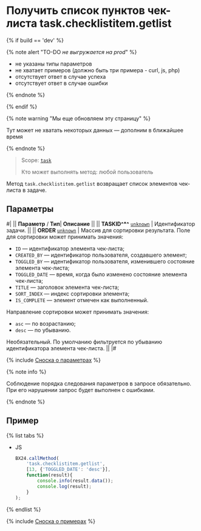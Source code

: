 # Получить список пунктов чек-листа task.checklistitem.getlist

{% if build == 'dev' %}

{% note alert "TO-DO _не выгружается на prod_" %}

- не указаны типы параметров
- не хватает примеров (должно быть три примера - curl, js, php)
- отсутствует ответ в случае успеха
- отсутствует ответ в случае ошибки

{% endnote %}

{% endif %}

{% note warning "Мы еще обновляем эту страницу" %}

Тут может не хватать некоторых данных — дополним в ближайшее время

{% endnote %}

> Scope: [`task`](../../scopes/permissions.md)
>
> Кто может выполнять метод: любой пользователь

Метод `task.checklistitem.getlist` возвращает список элементов чек-листа в задаче.

## Параметры

#|
|| **Параметр** / **Тип**| **Описание** ||
|| **TASKID^*^**
[`unknown`](../../data-types.md) | Идентификатор задачи. ||
|| **ORDER**
[`unknown`](../../data-types.md) | Массив для сортировки результата. Поле для сортировки может принимать значения:
- `ID` — идентификатор элемента чек-листа;
- `CREATED_BY` — идентификатор пользователя, создавшего элемент;
- `TOGGLED_BY` — идентификатор пользователя, изменившего состояние элемента чек-листа;
- `TOGGLED_DATE` — время, когда было изменено состояние элемента чек-листа;
- `TITLE` — заголовок элемента чек-листа;
- `SORT_INDEX` — индекс сортировки элемента;
- `IS_COMPLETE` — элемент отмечен как выполненный.

Направление сортировки может принимать значения:
- `asc` — по возрастанию;
- `desc` — по убыванию.

Необязательный. По умолчанию фильтруется по убыванию идентификатора элемента чек-листа. ||
|#

{% include [Сноска о параметрах](../../../_includes/required.md) %}

{% note info %}

Соблюдение порядка следования параметров в запросе обязательно. При его нарушении запрос будет выполнен с ошибками.

{% endnote %}

## Пример

{% list tabs %}

- JS

    ```js
    BX24.callMethod(
        'task.checklistitem.getlist',
        [13, {'TOGGLED_DATE': 'desc'}],
        function(result){
            console.info(result.data());
            console.log(result);
        }
    );
    ```

{% endlist %}

{% include [Сноска о примерах](../../../_includes/examples.md) %}